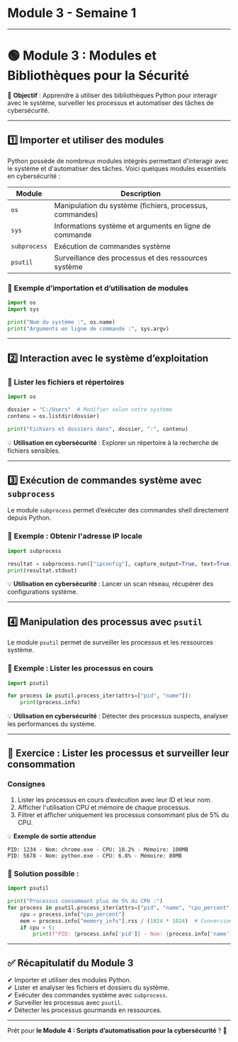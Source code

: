 # Module 3 - Semaine 1

---

# **🟢 Module 3 : Modules et Bibliothèques pour la Sécurité**  
🎯 **Objectif** : Apprendre à utiliser des bibliothèques Python pour interagir avec le système, surveiller les processus et automatiser des tâches de cybersécurité.  

---

## **1️⃣ Importer et utiliser des modules**  

Python possède de nombreux modules intégrés permettant d'interagir avec le système et d'automatiser des tâches. Voici quelques modules essentiels en cybersécurité :

| Module | Description |
|--------|------------|
| `os` | Manipulation du système (fichiers, processus, commandes) |
| `sys` | Informations système et arguments en ligne de commande |
| `subprocess` | Exécution de commandes système |
| `psutil` | Surveillance des processus et des ressources système |

### **📌 Exemple d’importation et d’utilisation de modules**
```python
import os
import sys

print("Nom du système :", os.name)
print("Arguments en ligne de commande :", sys.argv)
```

---

## **2️⃣ Interaction avec le système d’exploitation**  

### **📌 Lister les fichiers et répertoires**  
```python
import os

dossier = "C:/Users"  # Modifier selon votre système
contenu = os.listdir(dossier)

print("Fichiers et dossiers dans", dossier, ":", contenu)
```
💡 **Utilisation en cybersécurité** : Explorer un répertoire à la recherche de fichiers sensibles.

---

## **3️⃣ Exécution de commandes système avec `subprocess`**  

Le module `subprocess` permet d’exécuter des commandes shell directement depuis Python.

### **📌 Exemple : Obtenir l'adresse IP locale**
```python
import subprocess

resultat = subprocess.run(["ipconfig"], capture_output=True, text=True)
print(resultat.stdout)
```

💡 **Utilisation en cybersécurité** : Lancer un scan réseau, récupérer des configurations système.

---

## **4️⃣ Manipulation des processus avec `psutil`**  

Le module `psutil` permet de surveiller les processus et les ressources système.

### **📌 Exemple : Lister les processus en cours**
```python
import psutil

for process in psutil.process_iter(attrs=["pid", "name"]):
    print(process.info)
```

💡 **Utilisation en cybersécurité** : Détecter des processus suspects, analyser les performances du système.

---

## **🎯 Exercice : Lister les processus et surveiller leur consommation**  

### **Consignes**  
1. Lister les processus en cours d’exécution avec leur ID et leur nom.  
2. Afficher l'utilisation CPU et mémoire de chaque processus.  
3. Filtrer et afficher uniquement les processus consommant plus de 5% du CPU.  

💡 **Exemple de sortie attendue**  
```
PID: 1234 - Nom: chrome.exe - CPU: 10.2% - Mémoire: 100MB
PID: 5678 - Nom: python.exe - CPU: 6.8% - Mémoire: 80MB
```

### **📌 Solution possible :**
```python
import psutil

print("Processus consommant plus de 5% du CPU :")
for process in psutil.process_iter(attrs=["pid", "name", "cpu_percent", "memory_info"]):
    cpu = process.info["cpu_percent"]
    mem = process.info["memory_info"].rss / (1024 * 1024)  # Conversion en MB
    if cpu > 5:
        print(f"PID: {process.info['pid']} - Nom: {process.info['name']} - CPU: {cpu}% - Mémoire: {mem:.2f}MB")
```

---

## **✅ Récapitulatif du Module 3**  
✔ Importer et utiliser des modules Python.  
✔ Lister et analyser les fichiers et dossiers du système.  
✔ Exécuter des commandes système avec `subprocess`.  
✔ Surveiller les processus avec `psutil`.  
✔ Détecter les processus gourmands en ressources.  

---

Prêt pour **le Module 4 : Scripts d’automatisation pour la cybersécurité** ? 🚀
